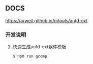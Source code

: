 ## DOCS
https://arweil.github.io/mtools/antd-ext

### 开发说明
1. 快速生成antd-ext组件模板
   ```bash
   $ npm run gcomp
   ```
